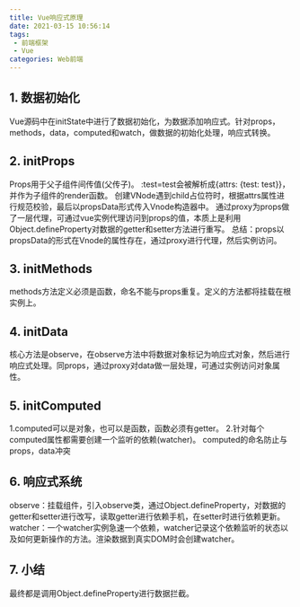 ```yaml
---
title: Vue响应式原理
date: 2021-03-15 10:56:14
tags:
 - 前端框架
 - Vue
categories: Web前端
---
```

## 1. 数据初始化
Vue源码中在initState中进行了数据初始化，为数据添加响应式。针对props，methods，data，computed和watch，做数据的初始化处理，响应式转换。
## 2. initProps
Props用于父子组件间传值(父传子)。
:test=test会被解析成{attrs: {test: test}}，并作为子组件的render函数。
创建VNode遇到child占位符时，根据attrs属性进行规范校验，最后以propsData形式传入Vnode构造器中。
通过proxy为props做了一层代理，可通过vue实例代理访问到props的值，本质上是利用Object.defineProperty对数据的getter和setter方法进行重写。
总结：props以propsData的形式在Vnode的属性存在，通过proxy进行代理，然后实例访问。
## 3. initMethods
methods方法定义必须是函数，命名不能与props重复。定义的方法都将挂载在根实例上。
## 4. initData
核心方法是observe，在observe方法中将数据对象标记为响应式对象，然后进行响应式处理。同props，通过proxy对data做一层处理，可通过实例访问对象属性。
## 5. initComputed
1.computed可以是对象，也可以是函数，函数必须有getter。
2.针对每个computed属性都需要创建一个监听的依赖(watcher)。
computed的命名防止与props，data冲突
## 6. 响应式系统
observe：挂载组件，引入observe类，通过Object.defineProperty，对数据的getter和setter进行改写，读取getter进行依赖手机，在setter时进行依赖更新。
watcher：一个watcher实例急速一个依赖，watcher记录这个依赖监听的状态以及如何更新操作的方法。渲染数据到真实DOM时会创建watcher。
## 7. 小结
最终都是调用Object.defineProperty进行数据拦截。



